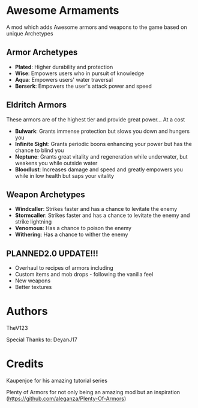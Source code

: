 # Awesome Armaments
A mod which adds Awesome armors and weapons to the game based on unique Archetypes

## Armor Archetypes
- **Plated**: Higher durability and protection
- **Wise**: Empowers users who in pursuit of knowledge
- **Aqua**: Empowers users' water traversal
- **Berserk**: Empowers the user's attack power and speed

## Eldritch Armors
These armors are of the highest tier and provide great power... At a cost
- **Bulwark**: Grants immense protection but slows you down and hungers you
- **Infinite Sight**: Grants periodic boons enhancing your power but has the chance to blind you
- **Neptune**: Grants great vitality and regeneration while underwater, but weakens you
while outside water
- **Bloodlust**: Increases damage and speed and greatly empowers you while in low health but saps your vitality

## Weapon Archetypes
- **Windcaller**: Strikes faster and has a chance to levitate the enemy
- **Stormcaller**: Strikes faster and has a chance to levitate the enemy and strike lightning
- **Venomous**: Has a chance to poison the enemy
- **Withering**: Has a chance to wither the enemy


## PLANNED2.0 UPDATE!!!
* Overhaul to recipes of armors including
* Custom items and mob drops - following the vanilla feel
* New weapons
* Better textures

# Authors
TheV123

Special Thanks to: DeyanJ17

# Credits
Kaupenjoe for his amazing tutorial series

Plenty of Armors for not only being an amazing mod but an inspiration (https://github.com/aleganza/Plenty-Of-Armors)
